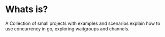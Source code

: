 # Whats is?

 A Collection of small projects with examples and scenarios explain how to use concurrency in go, exploring waitgroups and channels.
